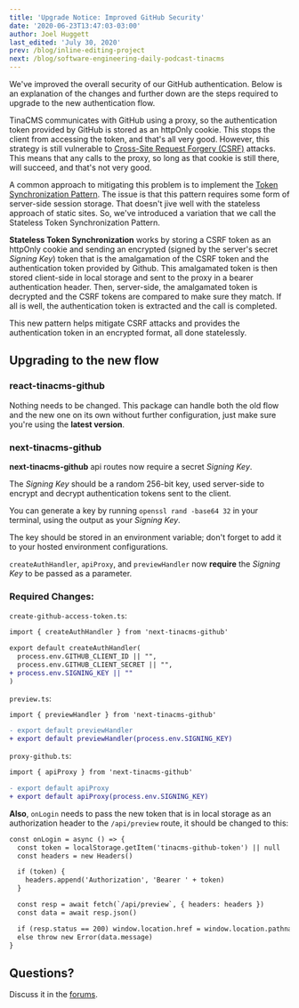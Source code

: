 ```yaml
---
title: 'Upgrade Notice: Improved GitHub Security'
date: '2020-06-23T13:47:03-03:00'
author: Joel Huggett
last_edited: 'July 30, 2020'
prev: /blog/inline-editing-project
next: /blog/software-engineering-daily-podcast-tinacms
---
```


We've improved the overall security of our GitHub authentication. Below is an explanation of the changes and further down are the steps required to upgrade to the new authentication flow.

TinaCMS communicates with GitHub using a proxy, so the authentication token provided by GitHub is stored as an httpOnly cookie. This stops the client from accessing the token, and that's all very good. However, this strategy is still vulnerable to [Cross-Site Request Forgery (CSRF)](https://owasp.org/www-community/attacks/csrf) attacks. This means that any calls to the proxy, so long as that cookie is still there, will succeed, and that's not very good.

A common approach to mitigating this problem is to implement the [Token Synchronization Pattern](https://cheatsheetseries.owasp.org/cheatsheets/Cross-Site_Request_Forgery_Prevention_Cheat_Sheet.html#synchronizer-token-pattern). The issue is that this pattern requires some form of server-side session storage. That doesn't jive well with the stateless approach of static sites. So, we've introduced a variation that we call the Stateless Token Synchronization Pattern.

**Stateless Token Synchronization** works by storing a CSRF token as an httpOnly cookie and sending an encrypted (signed by the server's secret _Signing Key_) token that is the amalgamation of the CSRF token and the authentication token provided by Github. This amalgamated token is then stored client-side in local storage and sent to the proxy in a bearer authentication header. Then, server-side, the amalgamated token is decrypted and the CSRF tokens are compared to make sure they match. If all is well, the authentication token is extracted and the call is completed.

This new pattern helps mitigate CSRF attacks and provides the authentication token in an encrypted format, all done statelessly.

## Upgrading to the new flow

### **react-tinacms-github**

Nothing needs to be changed. This package can handle both the old flow and the new one on its own without further configuration, just make sure you're using the **latest version**.

### **next-tinacms-github**

**next-tinacms-github** api routes now require a secret _Signing Key_.

The _Signing Key_ should be a random 256-bit key, used server-side to encrypt and decrypt authentication tokens sent to the client.

You can generate a key by running `openssl rand -base64 32` in your terminal, using the output as your _Signing Key_.

The key should be stored in an environment variable; don't forget to add it to your hosted environment configurations.

`createAuthHandler`, `apiProxy`, and `previewHandler` now **require** the _Signing Key_ to be passed as a parameter.

### **Required Changes:**

`create-github-access-token.ts`:

```diff
import { createAuthHandler } from 'next-tinacms-github'

export default createAuthHandler(
  process.env.GITHUB_CLIENT_ID || "",
  process.env.GITHUB_CLIENT_SECRET || "",
+ process.env.SIGNING_KEY || ""
)
```

`preview.ts`:

```diff
import { previewHandler } from 'next-tinacms-github'

- export default previewHandler
+ export default previewHandler(process.env.SIGNING_KEY)
```

`proxy-github.ts`:

```diff
import { apiProxy } from 'next-tinacms-github'

- export default apiProxy
+ export default apiProxy(process.env.SIGNING_KEY)
```

**Also**, `onLogin` needs to pass the new token that is in local storage as an authorization header to the `/api/preview` route, it should be changed to this:

```diff
const onLogin = async () => {
  const token = localStorage.getItem('tinacms-github-token') || null
  const headers = new Headers()

  if (token) {
    headers.append('Authorization', 'Bearer ' + token)
  }

  const resp = await fetch(`/api/preview`, { headers: headers })
  const data = await resp.json()

  if (resp.status == 200) window.location.href = window.location.pathname
  else throw new Error(data.message)
}
```

## Questions?

Discuss it in the [forums](https://community.tinacms.org/t/upgrade-notice-improved-github-security/226).
